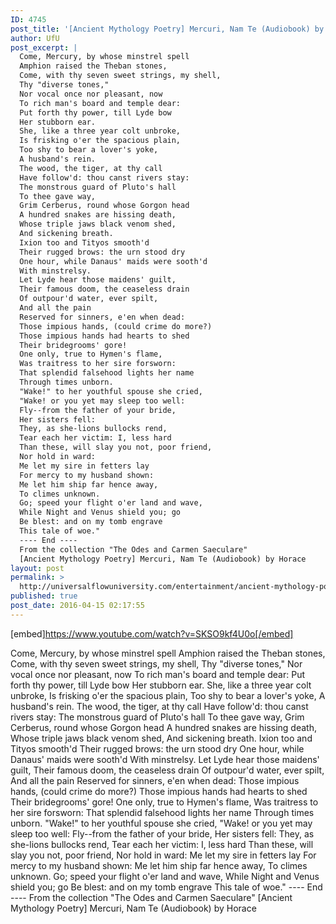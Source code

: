 ```yaml
---
ID: 4745
post_title: '[Ancient Mythology Poetry] Mercuri, Nam Te (Audiobook) by Horace'
author: UfU
post_excerpt: |
  Come, Mercury, by whose minstrel spell
  Amphion raised the Theban stones,
  Come, with thy seven sweet strings, my shell,
  Thy "diverse tones,"
  Nor vocal once nor pleasant, now
  To rich man's board and temple dear:
  Put forth thy power, till Lyde bow
  Her stubborn ear.
  She, like a three year colt unbroke,
  Is frisking o'er the spacious plain,
  Too shy to bear a lover's yoke,
  A husband's rein.
  The wood, the tiger, at thy call
  Have follow'd: thou canst rivers stay:
  The monstrous guard of Pluto's hall
  To thee gave way,
  Grim Cerberus, round whose Gorgon head
  A hundred snakes are hissing death,
  Whose triple jaws black venom shed,
  And sickening breath.
  Ixion too and Tityos smooth'd
  Their rugged brows: the urn stood dry
  One hour, while Danaus' maids were sooth'd
  With minstrelsy.
  Let Lyde hear those maidens' guilt,
  Their famous doom, the ceaseless drain
  Of outpour'd water, ever spilt,
  And all the pain
  Reserved for sinners, e'en when dead:
  Those impious hands, (could crime do more?)
  Those impious hands had hearts to shed
  Their bridegrooms' gore!
  One only, true to Hymen's flame,
  Was traitress to her sire forsworn:
  That splendid falsehood lights her name
  Through times unborn.
  "Wake!" to her youthful spouse she cried,
  "Wake! or you yet may sleep too well:
  Fly--from the father of your bride,
  Her sisters fell:
  They, as she-lions bullocks rend,
  Tear each her victim: I, less hard
  Than these, will slay you not, poor friend,
  Nor hold in ward:
  Me let my sire in fetters lay
  For mercy to my husband shown:
  Me let him ship far hence away,
  To climes unknown.
  Go; speed your flight o'er land and wave,
  While Night and Venus shield you; go
  Be blest: and on my tomb engrave
  This tale of woe."
  ---- End ----
  From the collection "The Odes and Carmen Saeculare"
  [Ancient Mythology Poetry] Mercuri, Nam Te (Audiobook) by Horace
layout: post
permalink: >
  http://universalflowuniversity.com/entertainment/ancient-mythology-poetry-mercuri-nam-te-audiobook-by-horace/
published: true
post_date: 2016-04-15 02:17:55
---
```

[embed]https://www.youtube.com/watch?v=SKSO9kf4U0o[/embed]<br>
<p>Come, Mercury, by whose minstrel spell
       Amphion raised the Theban stones,
     Come, with thy seven sweet strings, my shell,
         Thy "diverse tones,"
     Nor vocal once nor pleasant, now
       To rich man's board and temple dear:
     Put forth thy power, till Lyde bow
         Her stubborn ear.
     She, like a three year colt unbroke,
       Is frisking o'er the spacious plain,
     Too shy to bear a lover's yoke,
         A husband's rein.
     The wood, the tiger, at thy call
       Have follow'd: thou canst rivers stay:
     The monstrous guard of Pluto's hall
         To thee gave way,
     Grim Cerberus, round whose Gorgon head
       A hundred snakes are hissing death,
     Whose triple jaws black venom shed,
         And sickening breath.
     Ixion too and Tityos smooth'd
       Their rugged brows: the urn stood dry
     One hour, while Danaus' maids were sooth'd
         With minstrelsy.
     Let Lyde hear those maidens' guilt,
       Their famous doom, the ceaseless drain
     Of outpour'd water, ever spilt,
         And all the pain
     Reserved for sinners, e'en when dead:
       Those impious hands, (could crime do more?)
     Those impious hands had hearts to shed
         Their bridegrooms' gore!
     One only, true to Hymen's flame,
       Was traitress to her sire forsworn:
     That splendid falsehood lights her name
         Through times unborn.
     "Wake!" to her youthful spouse she cried,
       "Wake! or you yet may sleep too well:
     Fly--from the father of your bride,
         Her sisters fell:
     They, as she-lions bullocks rend,
       Tear each her victim: I, less hard
     Than these, will slay you not, poor friend,
         Nor hold in ward:
     Me let my sire in fetters lay
       For mercy to my husband shown:
     Me let him ship far hence away,
         To climes unknown.
     Go; speed your flight o'er land and wave,
       While Night and Venus shield you; go
     Be blest: and on my tomb engrave
         This tale of woe."
---- End ----
From the collection "The Odes and Carmen Saeculare"
[Ancient Mythology Poetry] Mercuri, Nam Te (Audiobook) by Horace</p>